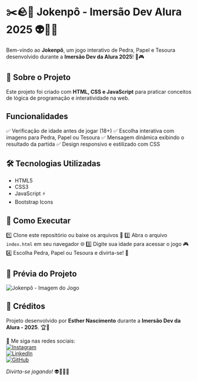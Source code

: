# ✂️🪨📄 Jokenpô - Imersão Dev Alura 2025 👽💚🌐

Bem-vindo ao **Jokenpô**, um jogo interativo de Pedra, Papel e Tesoura desenvolvido durante a **Imersão Dev da Alura 2025**! 🚀🎮

## 🎯 Sobre o Projeto

Este projeto foi criado com **HTML, CSS e JavaScript** para praticar conceitos de lógica de programação e interatividade na web.

## Funcionalidades

✅ Verificação de idade antes de jogar (18+)
✅ Escolha interativa com imagens para Pedra, Papel ou Tesoura
✅ Mensagem dinâmica exibindo o resultado da partida
✅ Design responsivo e estilizado com CSS

## 🛠️ Tecnologias Utilizadas

- HTML5 
- CSS3 
- JavaScript ⚡
- Bootstrap Icons 

## 🚀 Como Executar

1️⃣ Clone este repositório ou baixe os arquivos 📂
2️⃣ Abra o arquivo `index.html` em seu navegador 🌐
3️⃣ Digite sua idade para acessar o jogo 🎮
4️⃣ Escolha Pedra, Papel ou Tesoura e divirta-se! 🎉

## 📸 Prévia do Projeto

![Jokenpô - Imagem do Jogo](.img/printweb)


## 💙 Créditos

Projeto desenvolvido por **Esther Nascimento** durante a **Imersão Dev da Alura - 2025**. 🏆🚀

📌 Me siga nas redes sociais:  
[![Instagram](https://img.shields.io/badge/Instagram-%23E4405F.svg?&style=for-the-badge&logo=instagram&logoColor=white)](https://www.instagram.com/esthernascimentooficial)  
[![LinkedIn](https://img.shields.io/badge/LinkedIn-%230077B5.svg?&style=for-the-badge&logo=linkedin&logoColor=white)](https://www.linkedin.com/in/esthernascimentooficial)  
[![GitHub](https://img.shields.io/badge/GitHub-%23181717.svg?&style=for-the-badge&logo=github&logoColor=white)](https://github.com/esthernascimento)  

 *Divirta-se jogando!* 👽💚🌐✨
